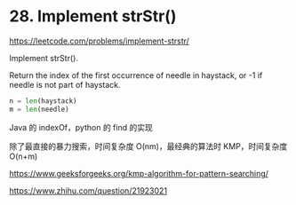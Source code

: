 # 28. Implement strStr()

https://leetcode.com/problems/implement-strstr/

Implement strStr().

Return the index of the first occurrence of needle in haystack, or -1 if needle is not part of haystack.

```python
n = len(haystack)
m = len(needle)
```

Java 的 indexOf，python 的 find 的实现

除了最直接的暴力搜索，时间复杂度 O(nm)，最经典的算法时 KMP，时间复杂度 O(n+m)

https://www.geeksforgeeks.org/kmp-algorithm-for-pattern-searching/

https://www.zhihu.com/question/21923021

